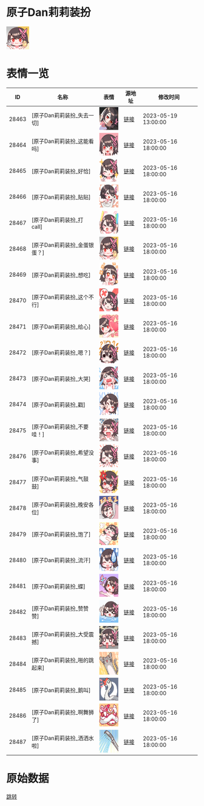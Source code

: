 # 原子Dan莉莉装扮

<img src="./cover.png" height="60" alt="cover" />

# 表情一览

|ID|名称|表情|源地址|修改时间|
|----|----|----|----|----|
|28463|[原子Dan莉莉装扮_失去一切]|<img src="./pic/028463_%5B原子Dan莉莉装扮_失去一切%5D.png" height="60" alt="失去一切"/>|[链接](https://i0.hdslb.com/bfs/garb/3294954a11783bc32963751b2d67dd41e79e0947.png)|2023-05-19 13:00:00|
|28464|[原子Dan莉莉装扮_这能看吗]|<img src="./pic/028464_%5B原子Dan莉莉装扮_这能看吗%5D.png" height="60" alt="这能看吗"/>|[链接](https://i0.hdslb.com/bfs/garb/44ff4cceeba4045dac9115ef38eae4002a13a546.png)|2023-05-16 18:00:00|
|28465|[原子Dan莉莉装扮_好恰]|<img src="./pic/028465_%5B原子Dan莉莉装扮_好恰%5D.png" height="60" alt="好恰"/>|[链接](https://i0.hdslb.com/bfs/garb/4f82534490785962dede7b9045ba90dad32acda3.png)|2023-05-16 18:00:00|
|28466|[原子Dan莉莉装扮_贴贴]|<img src="./pic/028466_%5B原子Dan莉莉装扮_贴贴%5D.png" height="60" alt="贴贴"/>|[链接](https://i0.hdslb.com/bfs/garb/7d3aec1521530e24b6c0078d728465e58fdae049.png)|2023-05-16 18:00:00|
|28467|[原子Dan莉莉装扮_打call]|<img src="./pic/028467_%5B原子Dan莉莉装扮_打call%5D.png" height="60" alt="打call"/>|[链接](https://i0.hdslb.com/bfs/garb/be350330a11026b5299ebaf0c0ace20268ab0b0f.png)|2023-05-16 18:00:00|
|28468|[原子Dan莉莉装扮_金蛋银蛋？]|<img src="./pic/028468_%5B原子Dan莉莉装扮_金蛋银蛋？%5D.png" height="60" alt="金蛋银蛋？"/>|[链接](https://i0.hdslb.com/bfs/garb/a703c4248dafdd6ffd49fd5946a2fce69747a4ea.png)|2023-05-16 18:00:00|
|28469|[原子Dan莉莉装扮_想吃]|<img src="./pic/028469_%5B原子Dan莉莉装扮_想吃%5D.png" height="60" alt="想吃"/>|[链接](https://i0.hdslb.com/bfs/garb/0a231871171d5d64da8196dae1128eb26bc3ea90.png)|2023-05-16 18:00:00|
|28470|[原子Dan莉莉装扮_这个不行]|<img src="./pic/028470_%5B原子Dan莉莉装扮_这个不行%5D.png" height="60" alt="这个不行"/>|[链接](https://i0.hdslb.com/bfs/garb/13fbfd567ec73a2c17b720e137bd3b74a5ecd071.png)|2023-05-16 18:00:00|
|28471|[原子Dan莉莉装扮_给心]|<img src="./pic/028471_%5B原子Dan莉莉装扮_给心%5D.png" height="60" alt="给心"/>|[链接](https://i0.hdslb.com/bfs/garb/cbf87189b13a087b3a4ca9aec9ca660ef9c39dd2.png)|2023-05-16 18:00:00|
|28472|[原子Dan莉莉装扮_嗯？]|<img src="./pic/028472_%5B原子Dan莉莉装扮_嗯？%5D.png" height="60" alt="嗯？"/>|[链接](https://i0.hdslb.com/bfs/garb/df9326c3f95bbf7028a276bd00790ce23517bb28.png)|2023-05-16 18:00:00|
|28473|[原子Dan莉莉装扮_大哭]|<img src="./pic/028473_%5B原子Dan莉莉装扮_大哭%5D.png" height="60" alt="大哭"/>|[链接](https://i0.hdslb.com/bfs/garb/d0e83d8cfe7bd508f453cef7c55dc25b02564343.png)|2023-05-16 18:00:00|
|28474|[原子Dan莉莉装扮_戳]|<img src="./pic/028474_%5B原子Dan莉莉装扮_戳%5D.png" height="60" alt="戳"/>|[链接](https://i0.hdslb.com/bfs/garb/abb043136e3a3a03c8d059a676fa3badcef6f9df.png)|2023-05-16 18:00:00|
|28475|[原子Dan莉莉装扮_不要哇！]|<img src="./pic/028475_%5B原子Dan莉莉装扮_不要哇！%5D.png" height="60" alt="不要哇！"/>|[链接](https://i0.hdslb.com/bfs/garb/ada4d451d05c8d2711e8355358b1a9122d5c6f64.png)|2023-05-16 18:00:00|
|28476|[原子Dan莉莉装扮_希望没事]|<img src="./pic/028476_%5B原子Dan莉莉装扮_希望没事%5D.png" height="60" alt="希望没事"/>|[链接](https://i0.hdslb.com/bfs/garb/babfc8246ee6cc28732e464698484d5a534ff3e5.png)|2023-05-16 18:00:00|
|28477|[原子Dan莉莉装扮_气鼓鼓]|<img src="./pic/028477_%5B原子Dan莉莉装扮_气鼓鼓%5D.png" height="60" alt="气鼓鼓"/>|[链接](https://i0.hdslb.com/bfs/garb/e2560da013e3586ac05f9f254c0ce4509ca2ec72.png)|2023-05-16 18:00:00|
|28478|[原子Dan莉莉装扮_晚安各位]|<img src="./pic/028478_%5B原子Dan莉莉装扮_晚安各位%5D.png" height="60" alt="晚安各位"/>|[链接](https://i0.hdslb.com/bfs/garb/e6399a3a062a0af79a95cb195aef94e7895c7038.png)|2023-05-16 18:00:00|
|28479|[原子Dan莉莉装扮_饱了]|<img src="./pic/028479_%5B原子Dan莉莉装扮_饱了%5D.png" height="60" alt="饱了"/>|[链接](https://i0.hdslb.com/bfs/garb/e85843c88b6a63265cc71050160546bd60849847.png)|2023-05-16 18:00:00|
|28480|[原子Dan莉莉装扮_流汗]|<img src="./pic/028480_%5B原子Dan莉莉装扮_流汗%5D.png" height="60" alt="流汗"/>|[链接](https://i0.hdslb.com/bfs/garb/be86458607389ceb67c302bfc5e78796f68f8ad3.png)|2023-05-16 18:00:00|
|28481|[原子Dan莉莉装扮_蝶]|<img src="./pic/028481_%5B原子Dan莉莉装扮_蝶%5D.png" height="60" alt="蝶"/>|[链接](https://i0.hdslb.com/bfs/garb/791ebf1368c077e0b6ea6d682d41e70cbb653525.png)|2023-05-16 18:00:00|
|28482|[原子Dan莉莉装扮_赞赞赞]|<img src="./pic/028482_%5B原子Dan莉莉装扮_赞赞赞%5D.png" height="60" alt="赞赞赞"/>|[链接](https://i0.hdslb.com/bfs/garb/bb4023dacf7d5c055cff5b6f17a08351da10b97b.png)|2023-05-16 18:00:00|
|28483|[原子Dan莉莉装扮_大受震撼]|<img src="./pic/028483_%5B原子Dan莉莉装扮_大受震撼%5D.png" height="60" alt="大受震撼"/>|[链接](https://i0.hdslb.com/bfs/garb/da03966a55b918c786c5650891cde8ec92bc56ec.png)|2023-05-16 18:00:00|
|28484|[原子Dan莉莉装扮_啪的跳起来]|<img src="./pic/028484_%5B原子Dan莉莉装扮_啪的跳起来%5D.png" height="60" alt="啪的跳起来"/>|[链接](https://i0.hdslb.com/bfs/garb/79d6367d3de02b46b85bc295fab987143ad0de4e.png)|2023-05-16 18:00:00|
|28485|[原子Dan莉莉装扮_鹅叫]|<img src="./pic/028485_%5B原子Dan莉莉装扮_鹅叫%5D.png" height="60" alt="鹅叫"/>|[链接](https://i0.hdslb.com/bfs/garb/299558ed154e8437fd7f7bcff68791c8a26f1dab.png)|2023-05-16 18:00:00|
|28486|[原子Dan莉莉装扮_啊舞狮了]|<img src="./pic/028486_%5B原子Dan莉莉装扮_啊舞狮了%5D.png" height="60" alt="啊舞狮了"/>|[链接](https://i0.hdslb.com/bfs/garb/9a29fa71bde232559ff539ebbc12529de2d455ac.png)|2023-05-16 18:00:00|
|28487|[原子Dan莉莉装扮_洒洒水啦]|<img src="./pic/028487_%5B原子Dan莉莉装扮_洒洒水啦%5D.png" height="60" alt="洒洒水啦"/>|[链接](https://i0.hdslb.com/bfs/garb/df896d3a303530512300fcd6171743598a3827e5.png)|2023-05-16 18:00:00|

# 原始数据

[跳转](./raw.json)

